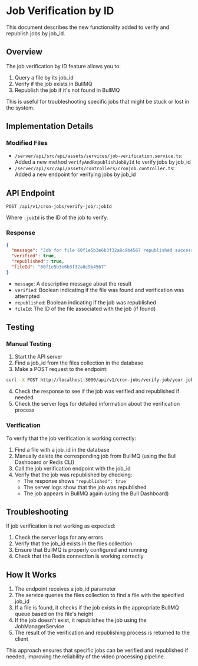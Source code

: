 # Job Verification by ID

This document describes the new functionality added to verify and republish jobs by job_id.

## Overview

The job verification by ID feature allows you to:
1. Query a file by its job_id
2. Verify if the job exists in BullMQ
3. Republish the job if it's not found in BullMQ

This is useful for troubleshooting specific jobs that might be stuck or lost in the system.

## Implementation Details

### Modified Files

- `/server/api/src/api/assets/services/job-verification.service.ts`: Added a new method `verifyAndRepublishJobById` to verify jobs by job_id
- `/server/api/src/api/assets/controllers/cronjob.controller.ts`: Added a new endpoint for verifying jobs by job_id

## API Endpoint

```
POST /api/v1/cron-jobs/verify-job/:jobId
```

Where `:jobId` is the ID of the job to verify.

### Response

```json
{
  "message": "Job for file 60f1e5b3e6b3f32a8c9b4567 republished successfully",
  "verified": true,
  "republished": true,
  "fileId": "60f1e5b3e6b3f32a8c9b4567"
}
```

- `message`: A descriptive message about the result
- `verified`: Boolean indicating if the file was found and verification was attempted
- `republished`: Boolean indicating if the job was republished
- `fileId`: The ID of the file associated with the job (if found)

## Testing

### Manual Testing

1. Start the API server
2. Find a job_id from the files collection in the database
3. Make a POST request to the endpoint:

```bash
curl -X POST http://localhost:3000/api/v1/cron-jobs/verify-job/your-job-id-here
```

4. Check the response to see if the job was verified and republished if needed
5. Check the server logs for detailed information about the verification process

### Verification

To verify that the job verification is working correctly:

1. Find a file with a job_id in the database
2. Manually delete the corresponding job from BullMQ (using the Bull Dashboard or Redis CLI)
3. Call the job verification endpoint with the job_id
4. Verify that the job was republished by checking:
   - The response shows `"republished": true`
   - The server logs show that the job was republished
   - The job appears in BullMQ again (using the Bull Dashboard)

## Troubleshooting

If job verification is not working as expected:

1. Check the server logs for any errors
2. Verify that the job_id exists in the files collection
3. Ensure that BullMQ is properly configured and running
4. Check that the Redis connection is working correctly

## How It Works

1. The endpoint receives a job_id parameter
2. The service queries the files collection to find a file with the specified job_id
3. If a file is found, it checks if the job exists in the appropriate BullMQ queue based on the file's height
4. If the job doesn't exist, it republishes the job using the JobManagerService
5. The result of the verification and republishing process is returned to the client

This approach ensures that specific jobs can be verified and republished if needed, improving the reliability of the video processing pipeline.